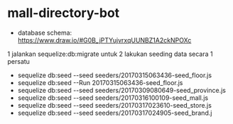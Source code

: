 # mall-directory-bot
- database schema: https://www.draw.io/#G0B_jPTYujvrxqUUNBZ1A2ckNPOXc

1 jalankan sequelize:db:migrate untuk
2 lakukan seeding data secara 1 persatu
- sequelize db:seed --seed seeders/20170315063436-seed_floor.js
- sequelize db:seed --Run 20170315063436-seed_floor.js
- sequelize db:seed --seed seeders/20170309080649-seed_province.js
- sequelize db:seed --seed seeders/20170316100109-seed_mall.js
- sequelize db:seed --seed seeders/20170317023610-seed_store.js
- sequelize db:seed --seed seeders/20170317024905-seed_brand.j
